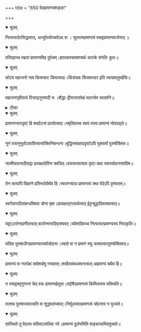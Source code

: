 +++
title = "650 वेदप्रामाण्यशङ्का"

+++


<details open><summary>मूलम्</summary>

नित्यत्वादेरसिद्धत्वात्, अभ्युपेत्योच्यतेऽथ वा । सुतरामप्रमाणत्वं वक्तृप्रामाण्यवर्जनात् ॥
</details>



<details open><summary>मूलम्</summary>

परिग्रहाच्च महतां प्रामाण्यमिह दुर्वचम्।ज्ञापकश्चायमप्यर्थः कारके संगतिः कुतः॥
</details>



<details open><summary>मूलम्</summary>

कोऽयं महाजनो नाम किमाचारः किमास्पदः।किंसंख्यः किंसमाचार इति व्याख्यातुमर्हसि॥
</details>



<details open><summary>मूलम्</summary>

महाजनगृहीतत्वं पित्राद्यनुगमादी च ।बौद्धाः द्वीपान्तरापेक्षं वदन्त्येव स्वदर्शने॥
</details>



<details><summary>टीका</summary>

तन्त्र.[115]
</details>



<details open><summary>मूलम्</summary>

प्रामाणान्तरादृष्टं हि शब्दोऽन्यं प्रापयेत्सदा।स्मृतिवाच्च स्वयं तस्य प्रामाण्यं नोपपद्यते॥
</details>



<details open><summary>मूलम्</summary>

नूनं तत्रानुभूतोऽसावित्याप्तोक्तिनिबन्धना।बुद्धिस्साक्षाददृष्टोऽपि युक्तार्थे पुरुषोक्तितः॥
</details>



<details open><summary>मूलम्</summary>

नात्मीयादन्यदीयाद्वा प्रत्यक्षादेर्विना क्वचित्।वचसस्सत्यता दृष्टा तथा स्याच्चोदनास्वपिष॥
</details>



<details open><summary>मूलम्</summary>

तेन सत्यापि विज्ञाने प्रतिभादेर्यथैव हि।स्वातन्त्र्यान्न प्रामाणत्वं तथा वेदेऽपि दृश्यताम्॥
</details>



<details open><summary>मूलम्</summary>

स्वर्गयागादिसंबन्धविषया चोना मृषा।प्रत्यक्षाद्यगतार्थत्वात् ईदृग्बुद्धादिवाक्यत्वात्॥
</details>



<details open><summary>मूलम्</summary>

यद्वाऽऽप्तेनाप्रणीतत्वात् बालोन्मत्तादिवा्क्यवत्।व्योमादिवच्च नित्यत्वात्प्रमाण्यस्य निराकृतिः॥
</details>



<details open><summary>मूलम्</summary>

यदिवा पुरुषाधीनप्रामाण्यास्सर्वचोदनाः।स्वतो वा न प्रमाणं स्युः वाक्यत्वात्पुरुषोक्तिवत्॥
</details>



<details open><summary>मूलम्</summary>

प्रामाण्यं वा नरापेक्षं सर्वशब्देषु गम्यताम्।शब्दैस्संबध्यमानत्वात् अप्रमाण्यं यथैव हि॥
</details>



<details open><summary>मूलम्</summary>

न स्याद्वक्तृगुणानां चेत् वचः प्रामाण्यहेतुता।तद्दोषैरप्रमाणत्वं किमित्यस्य भविष्यति॥
</details>



<details open><summary>मूलम्</summary>

ततश्च पुरुषाभावात्सति वा शुद्ध्यसंभवात्।निर्मूलत्वात्प्रमाणत्वं चोदनायं न युज्यते॥
</details>



<details open><summary>मूलम्</summary>

एवंस्थिते तु वेदस्य सतिवाऽसतिवा नरे।प्रामाण्यं दुर्लभमिति शङ्कायामिदमुच्यते॥
</details>

